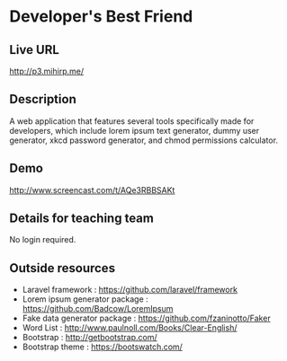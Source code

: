 # Developer's Best Friend

## Live URL
<http://p3.mihirp.me/>

## Description
A web application that features several tools specifically made for developers,
which include lorem ipsum text generator, dummy user generator, xkcd password
 generator, and chmod permissions calculator.

## Demo
<http://www.screencast.com/t/AQe3RBBSAKt>

## Details for teaching team
No login required.

## Outside resources
* Laravel framework : <https://github.com/laravel/framework>
* Lorem ipsum generator package : <https://github.com/Badcow/LoremIpsum>
* Fake data generator package : <https://github.com/fzaninotto/Faker>
* Word List :  <http://www.paulnoll.com/Books/Clear-English/>
* Bootstrap : <http://getbootstrap.com/>
* Bootstrap theme : <https://bootswatch.com/>
